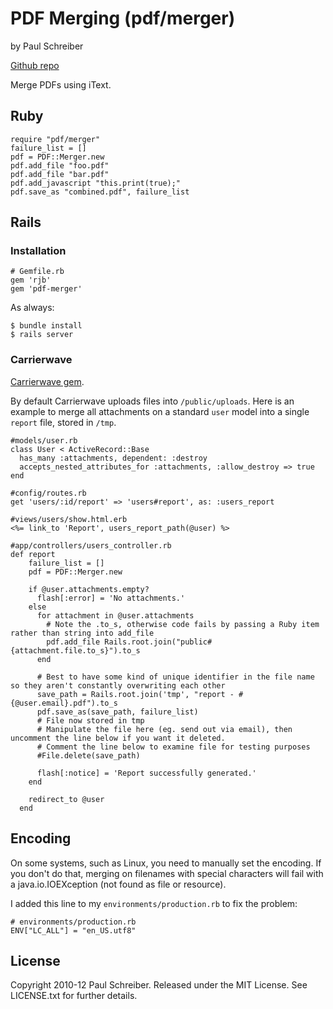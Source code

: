 # PDF Merging (pdf/merger)
by Paul Schreiber

[Github repo](http://github.com/paulschreiber/pdf-merger/)

Merge PDFs using iText.

## Ruby

    require "pdf/merger"
    failure_list = []
    pdf = PDF::Merger.new
    pdf.add_file "foo.pdf"
    pdf.add_file "bar.pdf"
    pdf.add_javascript "this.print(true);"
    pdf.save_as "combined.pdf", failure_list

## Rails

### Installation

    # Gemfile.rb
    gem 'rjb'
    gem 'pdf-merger' 

As always:
  
    $ bundle install
    $ rails server

### Carrierwave

[Carrierwave gem](https://github.com/carrierwaveuploader/carrierwave).

By default Carrierwave uploads files into `/public/uploads`.  Here is an example to merge all attachments on a standard `user` model into a single `report` file, stored in `/tmp`.

    #models/user.rb
    class User < ActiveRecord::Base
      has_many :attachments, dependent: :destroy
      accepts_nested_attributes_for :attachments, :allow_destroy => true
    end

    #config/routes.rb
    get 'users/:id/report' => 'users#report', as: :users_report

    #views/users/show.html.erb
    <%= link_to 'Report', users_report_path(@user) %>

    #app/controllers/users_controller.rb
    def report
        failure_list = []
        pdf = PDF::Merger.new

        if @user.attachments.empty?
          flash[:error] = 'No attachments.'
        else
          for attachment in @user.attachments
            # Note the .to_s, otherwise code fails by passing a Ruby item rather than string into add_file
            pdf.add_file Rails.root.join("public#{attachment.file.to_s}").to_s
          end

          # Best to have some kind of unique identifier in the file name so they aren't constantly overwriting each other
          save_path = Rails.root.join('tmp', "report - #{@user.email}.pdf").to_s
          pdf.save_as(save_path, failure_list)
          # File now stored in tmp
          # Manipulate the file here (eg. send out via email), then uncomment the line below if you want it deleted.  
          # Comment the line below to examine file for testing purposes
          #File.delete(save_path)

          flash[:notice] = 'Report successfully generated.'
        end

        redirect_to @user
      end

## Encoding

On some systems, such as Linux, you need to manually set the encoding. If you don't do that, merging on filenames with special characters will fail with a java.io.IOEXception (not found as file or resource). 

I added this line to my `environments/production.rb` to fix the problem:

    # environments/production.rb
    ENV["LC_ALL"] = "en_US.utf8"

## License

Copyright 2010-12 Paul Schreiber. Released under the MIT License.
See LICENSE.txt for further details.